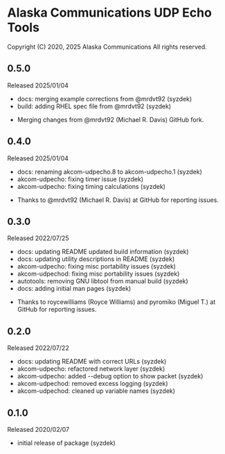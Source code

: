 
Alaska Communications UDP Echo Tools
====================================

Copyright (C) 2020, 2025 Alaska Communications
All rights reserved.

0.5.0
-----
   Released 2025/01/04
   - docs: merging example corrections from @mrdvt92 (syzdek)
   - build: adding RHEL spec file from @mrdvt92 (syzdek)
   * Merging changes from @mrdvt92 (Michael R. Davis) GitHub fork.

0.4.0
-----
   Released 2025/01/04
   - docs: renaming akcom-udpecho.8 to akcom-udpecho.1 (syzdek)
   - akcom-udpecho: fixing timer issue (syzdek)
   - akcom-udpecho: fixing timing calculations (syzdek)
   * Thanks to @mrdvt92 (Michael R. Davis) at GitHub for reporting issues.

0.3.0
-----
   Released 2022/07/25
   - docs: updating README updated build information (syzdek)
   - docs: updating utility descriptions in README (syzdek)
   - akcom-udpecho: fixing misc portability issues (syzdek)
   - akcom-udpechod: fixing misc portability issues (syzdek)
   - autotools: removing GNU libtool from manual build (syzdek)
   - docs: adding initial man pages (syzdek)
   * Thanks to roycewilliams (Royce Williams) and pyromiko (Miguel T.) at
     GitHub for reporting issues.  

0.2.0
-----
   Released 2022/07/22
   - docs: updating README with correct URLs (syzdek)
   - akcom-udpecho: refactored network layer (syzdek)
   - akcom-udpecho: added --debug option to show packet (syzdek)
   - akcom-udpechod: removed excess logging (syzdek)
   - akcom-udpechod: cleaned up variable names (syzdek)

0.1.0
-----
   Released 2020/02/07
   - initial release of package (syzdek)

